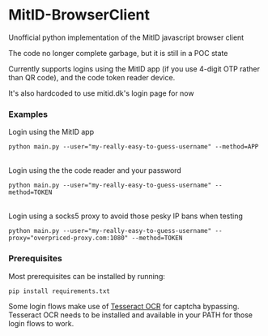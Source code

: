# MitID-BrowserClient
Unofficial python implementation of the MitID javascript browser client

The code no longer complete garbage, but it is still in a POC state

Currently supports logins using the MitID app (if you use 4-digit OTP rather than QR code), and the code token reader device.

It's also hardcoded to use mitid.dk's login page for now

### Examples
Login using the MitID app
```
python main.py --user="my-really-easy-to-guess-username" --method=APP
```
\
Login using the the code reader and your password
```
python main.py --user="my-really-easy-to-guess-username" --method=TOKEN
```
\
Login using a socks5 proxy to avoid those pesky IP bans when testing
```
python main.py --user="my-really-easy-to-guess-username" --proxy="overpriced-proxy.com:1080" --method=TOKEN
```

### Prerequisites
Most prerequisites can be installed by running:
```
pip install requirements.txt
```

Some login flows make use of [Tesseract OCR](https://github.com/tesseract-ocr/tesseract) for captcha bypassing.
Tesseract OCR needs to be installed and available in your PATH for those login flows to work.
